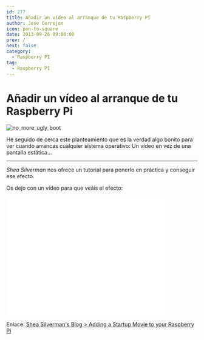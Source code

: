 ```yaml
---
id: 277
title: Añadir un vídeo al arranque de tu Raspberry Pi
author: Jose Cerrejon
icon: pen-to-square
date: 2013-09-26 09:00:00
prev: /
next: false
category:
  - Raspberry PI
tag:
  - Raspberry PI
---
```


# Añadir un vídeo al arranque de tu Raspberry Pi

![no_more_ugly_boot](/images/no_more_ugly_boot.jpg)

He seguido de cerca este planteamiento que es la verdad algo bonito para ver cuando arrancas cualquier sistema operativo: Un vídeo en vez de una pantalla estática...

- - -
*Shea Silverman* nos ofrece un tutorial para ponerlo en práctica y conseguir ese efecto. 

Os dejo con un vídeo para que veáis el efecto:

<iframe width="420" height="315" src="//www.youtube.com/embed/NSyejmdZEh8" frameborder="0" allowfullscreen></iframe>

Enlace: [Shea Silverman's Blog > Adding a Startup Movie to your Raspberry Pi](http://blog.sheasilverman.com/2013/09/adding-a-startup-movie-to-your-raspberry-pi/)